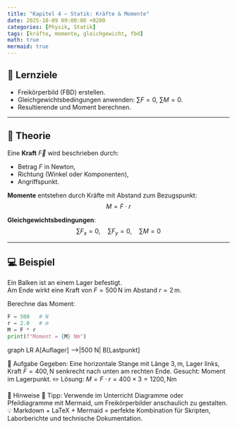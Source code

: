 ```yaml
---
title: "Kapitel 4 – Statik: Kräfte & Momente"
date: 2025-10-09 09:00:00 +0200
categories: [Physik, Statik]
tags: [kräfte, momente, gleichgewicht, fbd]
math: true
mermaid: true
---
```


## 🎯 Lernziele
- Freikörperbild (FBD) erstellen.
- Gleichgewichtsbedingungen anwenden: $\sum F = 0$, $\sum M = 0$.
- Resultierende und Moment berechnen.

---

## 📘 Theorie

Eine **Kraft** $\vec F$ wird beschrieben durch:
- Betrag $F$ in Newton,
- Richtung (Winkel oder Komponenten),
- Angriffspunkt.

**Momente** entstehen durch Kräfte mit Abstand zum Bezugspunkt:
$$
M = F \cdot r
$$

**Gleichgewichtsbedingungen**:
$$
\sum F_x = 0, \quad \sum F_y = 0, \quad \sum M = 0
$$

---

## 💻 Beispiel

Ein Balken ist an einem Lager befestigt.  
Am Ende wirkt eine Kraft von $F = 500\,\mathrm{N}$ im Abstand $r = 2\,\mathrm{m}$.

Berechne das Moment:

```python
F = 500   # N
r = 2.0   # m
M = F * r
print(f"Moment = {M} Nm")
```

graph LR
A[Auflager] -->|500 N| B[Lastpunkt]

🧠 Aufgabe
Gegeben:
Eine horizontale Stange mit Länge $3,\mathrm{m}$, Lager links, Kraft $F=400,\mathrm{N}$ senkrecht nach unten am rechten Ende.
Gesucht:
Moment im Lagerpunkt.
✏️ Lösung:
$M = F \cdot r = 400 \times 3 = 1200,\mathrm{Nm}$

💬 Hinweise
📘 Tipp:
Verwende im Unterricht Diagramme oder Pfeildiagramme mit Mermaid,
um Freikörperbilder anschaulich zu gestalten.
💡 Markdown + LaTeX + Mermaid = perfekte Kombination
für Skripten, Laborberichte und technische Dokumentation.



